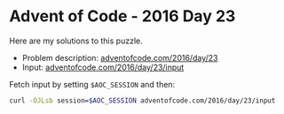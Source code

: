 # Advent of Code - 2016 Day 23
Here are my solutions to this puzzle.

* Problem description: [adventofcode.com/2016/day/23](https://adventofcode.com/2016/day/23)
* Input: [adventofcode.com/2016/day/23/input](https://adventofcode.com/2016/day/23/input)

Fetch input by setting `$AOC_SESSION` and then:
```bash
curl -OJLsb session=$AOC_SESSION adventofcode.com/2016/day/23/input
```
